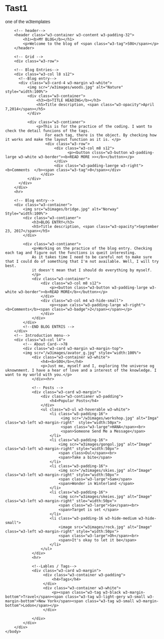 # Tast1
one of the w3templates

<!DOCTYPE html>
<html>
    <title>
       테스트 2019.12.01
    </title>
    <meta charset="UTF-8">
    <meta name="viewport" content="width=device-width, initial-scale=1"> 
    <link rel="stylesheet" href="http://www.w3shools.com/w3css/4/w3.css">
    <link rel="stylesheet" href="http://fonts.googlepis.com/css?familt=Raleway">
    <style>
    body,h1,h2,h3,h4,h5 {font-family: "Raleway", sans-serif }
    </style>
    <body class="w3-light-grey">
        <!---w3-content defines a container for fixed size centered content,
        and is wrapped around the whole page content, except for the footer in this example -->
        <div calss="w3-container style"max-width:1400px"> </div>

        <!-- header-->
        <header class="w3-container w3-content w3-padding-32">
            <h1><b>MY BLOG</b></h1>
            <p>Welcome to the blog of <span class="w3-tag">S0U</span></p>
        </header>

        <!-- Grid -->
        <div class="w3-row"> 
        
        <!-- Blog Entries-->
        <div class="w3-col l8 s12">
          <!--Blog entry-->
          <div class="w3-card-4 w3-margin w3-white">
              <img scr="/w3images/woods.jpg" alt="Nature" style="width:100%">
              <div class="w3-container">
                  <h3><b>TITLE HEADING</b></h3>
                  <h5>Title description, <span class="w3-opacity">April 7,2014</span></h5>
              </div>

              <div class="w3-contianer">
                  <p>This is for the practice of the coding. I want to check the detail funcions of the tags. 
                      For each tag, there is the object. By checking how it works and make the layout function as it is. </p>
                      <div class="w3-row"> 
                          <div class="w3-col m8 s12">
                                <p><button clsss="w3-button w3-padding-large w3-white w3-border"><b>READ MORE >></b></button></p> 
                          </div>
                          <div class="w3-padding-laerge w3-right"><b>Comments  </b><span class="w3-tag">0</span></div>
                    </div>
              </div>
          </div>
        </div>
        <hr>

        <!-- Blog entry-->
        <div class="w3-container">
            <img src="w3images/bridge.jpg" alt="Norway" Style="width:100%">
            <div class="w3-contianer">
                <h3>BLOG ENTRY</h3>
                <h5>Title description, <span class="w3-opacity">September 23, 2017</span></h5>
            </div>

            <div class="w3-contianer">
                <p>Working on the practice of the blog entry. Checking each tag and figure out the functions is queit interesting.
                As it takes time I need to be careful not to make sure that I could do of something that I'm not available. Well, I will try best.
                it doesn't mean that I should do everything by myself.
                </p>
                <div class="w3-container">
                    <div class="w3-col m8 s12">
                        <p><button class="w3-button w3-padding-large w3-white w3-border"><b>READ MORE</b></button></p>
                    </div>
                    <div class="w3-col m4 w3-hide-small">
                        <p><span calss="w3-padding-large w3-right"><b>Comments</b><span class="w3-badge">2</span></span></p>
                    </div>
                </div>
            </div>
            <!--END BLOG ENTRIS -->
        </div>
        <!-- Introduction menu-->
        <div class="w3-col l4">
            <!-- About Card-->78
            <div class="w3-card w3-margin w3-margin-top">
            <img scr="/w3images/avator_g.jpg" style="width:100%">
                <div class="w3-container w3-white">
                    <h4><b>S0U</b></h4>
                    <p>Just me, myself and I, exploring the universe og uknownment. I have a hear of love and a interest of the knowledge. I want to my world with you.</p>
                </div><hr>

                <!-- Posts -->
                <div class="w3-card w3-margin">
                    <div class="w3-contianer w3-padding">
                        <h4>Popular Posts</h4>
                    </div>
                    <ul class="w3-ul w3-hoverable w3-white">
                        <li class="w3-padding-16">
                             <img scr="/w3images/workshop.jpg" alt="Imga" class="w3-left w3-margin-right"  style="width:50px">
                             <span class="w3-large">HANA</span><br>
                             <span>Someone Send Me a Message</span>
                        </li>
                        <li class="w3-padding-16">
                            <img scr="w3images/gongol.jpg" alt="Image" class="w3-left w3-margin-right" style="width:50px">
                            <span class>Dul</span><br>
                            <span>Take a bite</span>
                        </li>
                        <li class="w3-padding-16">
                            <img scr="/w3images/skies.jpg" alt="Image" class="w3-left w3-margin-right" style="width:50px">
                            <span class="w3-large">Sam</span>
                            <span>Wonder in Winterland </span>
                        </li>
                        <li class="w3-padding-16">
                            <img scr="w3images/skeies.jpg" alt="Image" class="w3-left w3-margin-right" stle="width:50px">
                            <span class="w3-large">Sa</span><br>
                            <span>Target is set </span>
                        </li>
                        <li class="w3-padding-16 w3-hide-medium w3-hide-small">
                            <image src="w3images/rock.jpg" alt="Image" class="w3-left w3-margin-right" style="width:50px">
                            <span class="w3-large">Oh</span><br>
                            <span>It's okay to let it be</span>
                        </li>
                    </ul>
                </div>
                <hr>

                <!--Lables / Tags-->
                <div class="w3-card w3-margin">
                     <div class="w3-container w3-padding">
                         <h4>Tags</h4>
                     </div>
                     <div class="w3-container w3-white">
                         <p><span class="w3-tag w3-black w3-margin-bottom">Travel</span><span class="w3-tag w3-light-gery w3-small w3-margin-bottom">New York</span><span class="w3-tag w3-small w3-margin-bottom">Lodon</span></p>
                     </div>
                     
                </div>
            </div>
        </div>
    </body>
</html>

